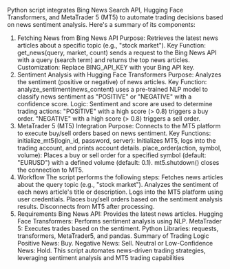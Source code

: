 Python script integrates Bing News Search API, Hugging Face Transformers, and MetaTrader 5 (MT5) to automate trading decisions based on news sentiment analysis. Here's a summary of its components:

1. Fetching News from Bing News API
Purpose: Retrieves the latest news articles about a specific topic (e.g., "stock market").
Key Function:
get_news(query, market, count) sends a request to the Bing News API with a query (search term) and returns the top news articles.
Customization: Replace BING_API_KEY with your Bing API key.
2. Sentiment Analysis with Hugging Face Transformers
Purpose: Analyzes the sentiment (positive or negative) of news articles.
Key Function:
analyze_sentiment(news_content) uses a pre-trained NLP model to classify news sentiment as "POSITIVE" or "NEGATIVE" with a confidence score.
Logic:
Sentiment and score are used to determine trading actions:
"POSITIVE" with a high score (> 0.8) triggers a buy order.
"NEGATIVE" with a high score (> 0.8) triggers a sell order.
3. MetaTrader 5 (MT5) Integration
Purpose: Connects to the MT5 platform to execute buy/sell orders based on news sentiment.
Key Functions:
initialize_mt5(login_id, password, server):
Initializes MT5, logs into the trading account, and prints account details.
place_order(action, symbol, volume):
Places a buy or sell order for a specified symbol (default: "EURUSD") with a defined volume (default: 0.1).
mt5.shutdown() closes the connection to MT5.
4. Workflow
The script performs the following steps:
Fetches news articles about the query topic (e.g., "stock market").
Analyzes the sentiment of each news article's title or description.
Logs into the MT5 platform using user credentials.
Places buy/sell orders based on the sentiment analysis results.
Disconnects from MT5 after processing.
5. Requirements
Bing News API: Provides the latest news articles.
Hugging Face Transformers: Performs sentiment analysis using NLP.
MetaTrader 5: Executes trades based on the sentiment.
Python Libraries: requests, transformers, MetaTrader5, and pandas.
Summary of Trading Logic
Positive News: Buy.
Negative News: Sell.
Neutral or Low-Confidence News: Hold.
This script automates news-driven trading strategies, leveraging sentiment analysis and MT5 trading capabilities

